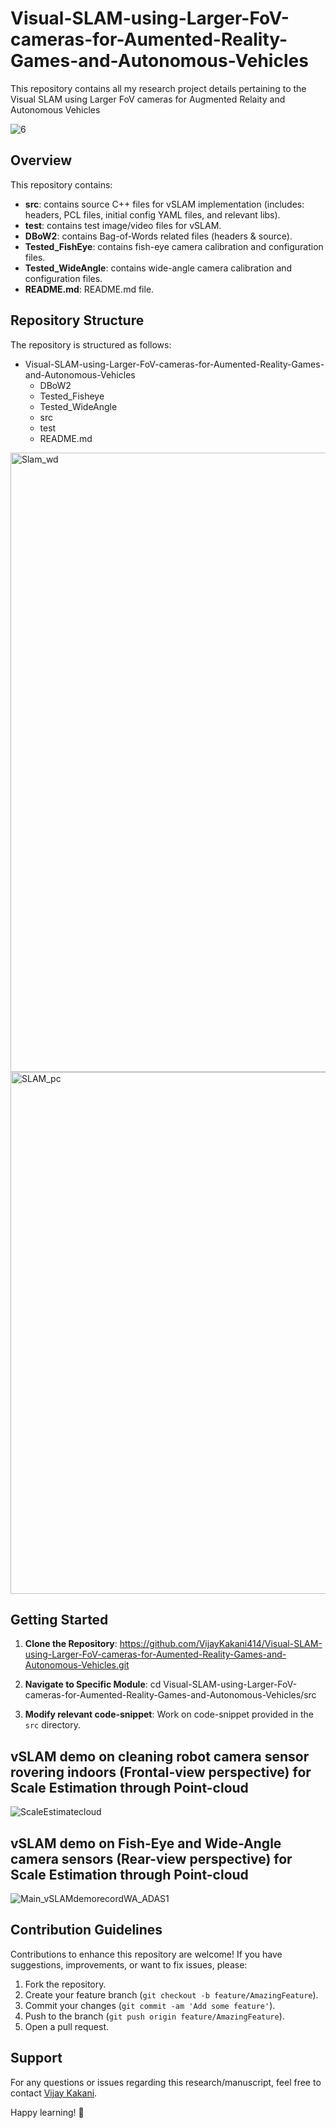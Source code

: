 # Visual-SLAM-using-Larger-FoV-cameras-for-Aumented-Reality-Games-and-Autonomous-Vehicles

This repository contains all my research project details pertaining to the Visual SLAM using Larger FoV cameras for Augmented Relaity and Autonomous Vehicles

![6](https://github.com/VijayKakani414/Visual-SLAM-using-Larger-FoV-cameras-for-Aumented-Reality-Games-and-Autonomous-Vehicles/assets/25151205/e988e4b8-7ac6-4207-96fa-9742a022c4cc)

## Overview

This repository contains:

- **src**: contains source C++ files for vSLAM implementation (includes: headers, PCL files, initial config YAML files, and relevant libs).
- **test**: contains test image/video files for vSLAM.
- **DBoW2**: contains Bag-of-Words related files (headers & source).
- **Tested_FishEye**: contains fish-eye camera calibration and configuration files.
- **Tested_WideAngle**: contains wide-angle camera calibration and configuration files. 
- **README.md**: README.md file.

## Repository Structure

The repository is structured as follows:
- Visual-SLAM-using-Larger-FoV-cameras-for-Aumented-Reality-Games-and-Autonomous-Vehicles
  - DBoW2
  - Tested_Fisheye
  - Tested_WideAngle
  - src
  - test
  - README.md

<img width="991" alt="Slam_wd" src="https://github.com/VijayKakani414/Visual-SLAM-using-Larger-FoV-cameras-for-Aumented-Reality-Games-and-Autonomous-Vehicles/assets/25151205/d6c980bd-1438-420f-a07f-9942386579ac">
<img width="835" alt="SLAM_pc" src="https://github.com/VijayKakani414/Visual-SLAM-using-Larger-FoV-cameras-for-Aumented-Reality-Games-and-Autonomous-Vehicles/assets/25151205/29739919-a7bb-4793-b86a-15d27ffcb180">

## Getting Started

1. **Clone the Repository**: 
https://github.com/VijayKakani414/Visual-SLAM-using-Larger-FoV-cameras-for-Aumented-Reality-Games-and-Autonomous-Vehicles.git

2. **Navigate to Specific Module**: 
cd Visual-SLAM-using-Larger-FoV-cameras-for-Aumented-Reality-Games-and-Autonomous-Vehicles/src

3. **Modify relevant code-snippet**: Work on code-snippet provided in the `src` directory.

## vSLAM demo on cleaning robot camera sensor rovering indoors (Frontal-view perspective) for Scale Estimation through Point-cloud 

![ScaleEstimatecloud](https://github.com/VijayKakani414/Visual-SLAM-using-Larger-FoV-cameras-for-Aumented-Reality-Games-and-Autonomous-Vehicles/assets/25151205/db576098-de1f-49ba-a01b-fa0cff90b837)

## vSLAM demo on Fish-Eye and Wide-Angle camera sensors (Rear-view perspective) for Scale Estimation through Point-cloud

![Main_vSLAMdemorecordWA_ADAS1](https://github.com/VijayKakani414/Visual-SLAM-using-Larger-FoV-cameras-for-Aumented-Reality-Games-and-Autonomous-Vehicles/assets/25151205/5d53bdb9-373b-4280-8001-94cc1ec28eda)

## Contribution Guidelines

Contributions to enhance this repository are welcome! If you have suggestions, improvements, or want to fix issues, please:

1. Fork the repository.
2. Create your feature branch (`git checkout -b feature/AmazingFeature`).
3. Commit your changes (`git commit -am 'Add some feature'`).
4. Push to the branch (`git push origin feature/AmazingFeature`).
5. Open a pull request.

## Support

For any questions or issues regarding this research/manuscript, feel free to contact [Vijay Kakani](mailto:vijaykakanivja@gmail.com).

Happy learning! 🚀



